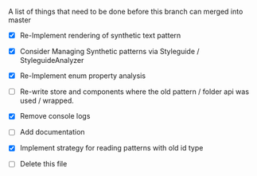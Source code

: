A list of things that need to be done before this branch can merged into master

* [x] Re-Implement rendering of synthetic text pattern
* [x] Consider Managing Synthetic patterns via Styleguide / StyleguideAnalyzer
* [x] Re-Implement enum property analysis
* [ ] Re-write store and components where the old pattern / folder api was used / wrapped.
* [x] Remove console logs
* [ ] Add documentation
* [x] Implement strategy for reading patterns with old id type

* [ ] Delete this file
